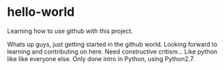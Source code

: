 # hello-world
Learning how to use github with this project.

Whats up guys, just getting started in the github world. 
Looking forward to learning and contributing on here. 
Need constructive critism... 
Like python like like everyone else. Only done intro in Python, using Python2.7.
